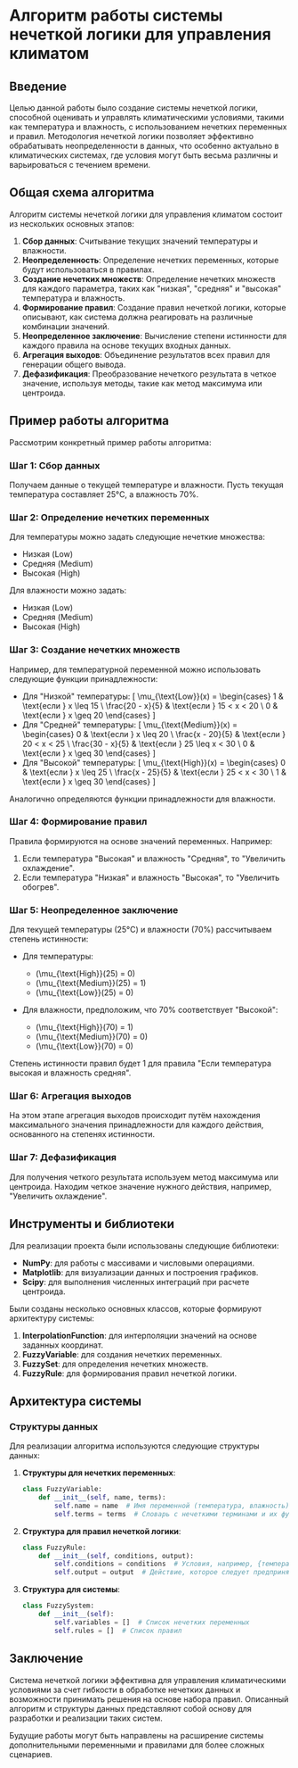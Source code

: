 
# Алгоритм работы системы нечеткой логики для управления климатом

## Введение

Целью данной работы было создание системы нечеткой логики, способной оценивать и управлять климатическими условиями, такими как температура и влажность, с использованием нечетких переменных и правил. Методология нечеткой логики позволяет эффективно обрабатывать неопределенности в данных, что особенно актуально в климатических системах, где условия могут быть весьма различны и варьироваться с течением времени.

## Общая схема алгоритма

Алгоритм системы нечеткой логики для управления климатом состоит из нескольких основных этапов:

1. **Сбор данных**: Считывание текущих значений температуры и влажности.
2. **Неопределенность**: Определение нечетких переменных, которые будут использоваться в правилах.
3. **Создание нечетких множеств**: Определение нечетких множеств для каждого параметра, таких как "низкая", "средняя" и "высокая" температура и влажность.
4. **Формирование правил**: Создание правил нечеткой логики, которые описывают, как система должна реагировать на различные комбинации значений.
5. **Неопределенное заключение**: Вычисление степени истинности для каждого правила на основе текущих входных данных.
6. **Агрегация выходов**: Объединение результатов всех правил для генерации общего вывода.
7. **Дефазификация**: Преобразование нечеткого результата в четкое значение, используя методы, такие как метод максимума или центроида.

## Пример работы алгоритма

Рассмотрим конкретный пример работы алгоритма:

### Шаг 1: Сбор данных
Получаем данные о текущей температуре и влажности. Пусть текущая температура составляет 25°C, а влажность 70%.

### Шаг 2: Определение нечетких переменных
Для температуры можно задать следующие нечеткие множества:
- Низкая (Low)
- Средняя (Medium)
- Высокая (High)

Для влажности можно задать:
- Низкая (Low)
- Средняя (Medium)
- Высокая (High)

### Шаг 3: Создание нечетких множеств
Например, для температурной переменной можно использовать следующие функции принадлежности:
- Для "Низкой" температуры: 
\[
\mu_{\text{Low}}(x) = 
\begin{cases} 
1 & \text{если } x \leq 15 \\
\frac{20 - x}{5} & \text{если } 15 < x < 20 \\
0 & \text{если } x \geq 20 
\end{cases}
\]
- Для "Средней" температуры:
\[
\mu_{\text{Medium}}(x) =
\begin{cases}
0 & \text{если } x \leq 20 \\
\frac{x - 20}{5} & \text{если } 20 < x < 25 \\
\frac{30 - x}{5} & \text{если } 25 \leq x < 30 \\
0 & \text{если } x \geq 30
\end{cases}
\]
- Для "Высокой" температуры:
\[
\mu_{\text{High}}(x) =
\begin{cases}
0 & \text{если } x \leq 25 \\
\frac{x - 25}{5} & \text{если } 25 < x < 30 \\
1 & \text{если } x \geq 30
\end{cases}
\]

Аналогично определяются функции принадлежности для влажности.

### Шаг 4: Формирование правил
Правила формируются на основе значений переменных. Например:
1. Если температура "Высокая" и влажность "Средняя", то "Увеличить охлаждение".
2. Если температура "Низкая" и влажность "Высокая", то "Увеличить обогрев".

### Шаг 5: Неопределенное заключение
Для текущей температуры (25°C) и влажности (70%) рассчитываем степень истинности:
- Для температуры: 
  - \(\mu_{\text{High}}(25) = 0\)
  - \(\mu_{\text{Medium}}(25) = 1\)
  - \(\mu_{\text{Low}}(25) = 0\)

- Для влажности, предположим, что 70% соответствует "Высокой": 
  - \(\mu_{\text{High}}(70) = 1\)
  - \(\mu_{\text{Medium}}(70) = 0\)
  - \(\mu_{\text{Low}}(70) = 0\)

Степень истинности правил будет 1 для правила "Если температура высокая и влажность средняя".

### Шаг 6: Агрегация выходов
На этом этапе агрегация выходов происходит путём нахождения максимального значения принадлежности для каждого действия, основанного на степенях истинности.

### Шаг 7: Дефазификация
Для получения четкого результата используем метод максимума или центроида. Находим четкое значение нужного действия, например, "Увеличить охлаждение".

## Инструменты и библиотеки

Для реализации проекта были использованы следующие библиотеки:
- **NumPy**: для работы с массивами и числовыми операциями.
- **Matplotlib**: для визуализации данных и построения графиков.
- **Scipy**: для выполнения численных интеграций при расчете центроида.

Были созданы несколько основных классов, которые формируют архитектуру системы:

1. **InterpolationFunction**: для интерполяции значений на основе заданных координат.
2. **FuzzyVariable**: для создания нечетких переменных.
3. **FuzzySet**: для определения нечетких множеств.
4. **FuzzyRule**: для формирования правил нечеткой логики.

## Архитектура системы

### Структуры данных

Для реализации алгоритма используются следующие структуры данных:

1. **Структуры для нечетких переменных**: 
    ```python
    class FuzzyVariable:
        def __init__(self, name, terms):
            self.name = name  # Имя переменной (температура, влажность)
            self.terms = terms  # Словарь с нечеткими терминами и их функциями принадлежности
    ```

2. **Структура для правил нечеткой логики**:
    ```python
    class FuzzyRule:
        def __init__(self, conditions, output):
            self.conditions = conditions  # Условия, например, {температура: "Высокая", влажность: "Средняя"}
            self.output = output  # Действие, которое следует предпринять, например, "Увеличить охлаждение"
    ```

3. **Структура для системы**:
    ```python
    class FuzzySystem:
        def __init__(self):
            self.variables = []  # Список нечетких переменных
            self.rules = []  # Список правил
    ```

## Заключение

Система нечеткой логики эффективна для управления климатическими условиями за счет гибкости в обработке нечетких данных и возможности принимать решения на основе набора правил. Описанный алгоритм и структуры данных представляют собой основу для разработки и реализации таких систем.

Будущие работы могут быть направлены на расширение системы дополнительными переменными и правилами для более сложных сценариев.

